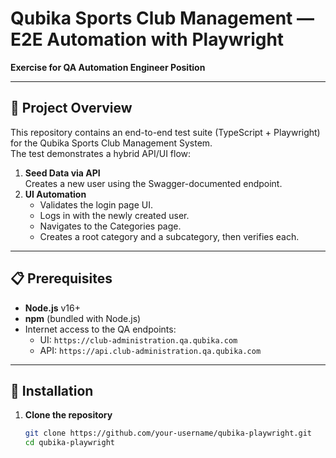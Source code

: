 # Qubika Sports Club Management — E2E Automation with Playwright

**Exercise for QA Automation Engineer Position**

---

## 🚀 Project Overview

This repository contains an end-to-end test suite (TypeScript + Playwright) for the Qubika Sports Club Management System.  
The test demonstrates a hybrid API/UI flow:

1. **Seed Data via API**  
   Creates a new user using the Swagger-documented endpoint.  
2. **UI Automation**  
   - Validates the login page UI.  
   - Logs in with the newly created user.  
   - Navigates to the Categories page.  
   - Creates a root category and a subcategory, then verifies each.

---

## 📋 Prerequisites

- **Node.js** v16+  
- **npm** (bundled with Node.js)  
- Internet access to the QA endpoints:  
  - UI: `https://club-administration.qa.qubika.com`  
  - API: `https://api.club-administration.qa.qubika.com`

---

## 🔧 Installation

1. **Clone the repository**  
   ```bash
   git clone https://github.com/your-username/qubika-playwright.git
   cd qubika-playwright
